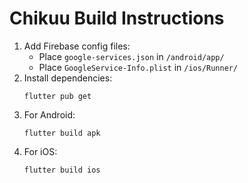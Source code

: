 # Chikuu Build Instructions

1. Add Firebase config files:
   - Place `google-services.json` in `/android/app/`
   - Place `GoogleService-Info.plist` in `/ios/Runner/`
2. Install dependencies:
   ```
   flutter pub get
   ```
3. For Android:
   ```
   flutter build apk
   ```
4. For iOS:
   ```
   flutter build ios
   ```